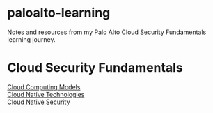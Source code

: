 # paloalto-learning
Notes and resources from my Palo Alto Cloud Security Fundamentals learning journey.

# Cloud Security Fundamentals
[Cloud Computing Models](https://github.com/SereneSyntax04/paloalto-learning/blob/main/CloudComputingModels.md) <br>
[Cloud Native Technologies](https://github.com/SereneSyntax04/paloalto-learning/blob/main/CloudNativeTechnologies.md) <br>
[Cloud Native Security]() <br>